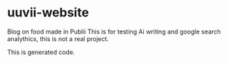 # uuvii-website
Blog on food
made in Publii
This is for testing Ai writing and google search analythics, this is not a real project.

This is generated code. 
